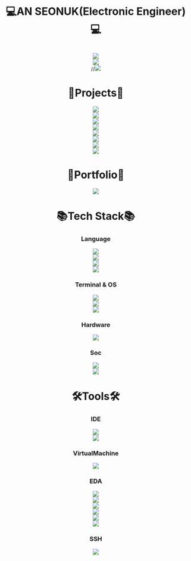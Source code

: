 <div align=center>
  
# 💻AN SEONUK(Electronic Engineer)💻
<br>
<a href="https://ee.mju.ac.kr/ee/index.do" target="_blank"><img src="https://img.shields.io/badge/Myeongji University-003778?style=flat&logo=interactiondesignfoundation&logoColor=white"/></a>
<div align=center>
<a href="https://github.com/LionelSeonuk/A-Certificate-of-Completion" target="_blank"><img src="https://img.shields.io/badge/A_Certificate_of_Completion-003778?style=flat&logo=interactiondesignfoundation&logoColor=white"/></a>
</div>
//<a href="https://www.gachon.ac.kr/sites/ssd/index.do" target="_blank"><img src="https://img.shields.io/badge/Gachon Graduate School-0E39A9?style=flat&logo=greatlearning&logoColor=white"/></a> 
<div align=center>
  
# 📅Projects📅
<a href="https://github.com/LionelSeonuk/Verilog_maplestory_game" target="_blank"><img src="https://img.shields.io/badge/FPGA_Maplestory_Game-181717?style=flat&logo=github&logoColor=white"/></a>
<br>
<a href="https://github.com/LionelSeonuk/AXI4" target="_blank"><img src="https://img.shields.io/badge/AXI4-181717?style=flat&logo=github&logoColor=white"/></a>
<br>
<a href="https://github.com/LionelSeonuk/RISC_V" target="_blank"><img src="https://img.shields.io/badge/RISC_V-181717?style=flat&logo=github&logoColor=white"/></a>
<br>
<a href="https://github.com/LionelSeonuk/Verilog_BOOTHWOOLEY_signed_multiplier" target="_blank"><img src="https://img.shields.io/badge/BOOTHWOOLEY_signed_multiplier-181717?style=flat&logo=github&logoColor=white"/></a>
<br>
<a href="https://github.com/LionelSeonuk/Verilog_paritybit_uart" target="_blank"><img src="https://img.shields.io/badge/Paritybit_UART-181717?style=flat&logo=github&logoColor=white"/></a>
<br>
<a href="https://github.com/LionelSeonuk/Image_to_rom" target="_blank"><img src="https://img.shields.io/badge/Image_to_rom-181717?style=flat&logo=github&logoColor=white"/></a>
<br>
<a href="https://github.com/LionelSeonuk/Card_game" target="_blank"><img src="https://img.shields.io/badge/Card_game-181717?style=flat&logo=github&logoColor=white"/></a>
<br>
<a href="https://github.com/LionelSeonuk/Quiz_game" target="_blank"><img src="https://img.shields.io/badge/Quiz_game-181717?style=flat&logo=github&logoColor=white"/></a>
<br>
</div>

<div align=center>

# 🧾Portfolio🧾
<a href="https://blog.naver.com/asw6478" target="_blank"><img src="https://img.shields.io/badge/Naver_Blog-03C75A?style=flat&logo=naver&logoColor=white"/></a>

# 📚Tech Stack📚

### Language
<a href="https://www.python.org/" target="_blank"><img src="https://img.shields.io/badge/Python-3776AB?style=flat&logo=python&logoColor=white"/></a>
<br>
<a href="" target="_blank"><img src="https://img.shields.io/badge/C-A8B9CC?style=flat&logo=c&logoColor=white"/></a>
<br>
<a href="" target="_blank"><img src="https://img.shields.io/badge/C++-00599C?style=flat&logo=cplusplus&logoColor=white"/></a>
<br>
<a href="" target="_blank"><img src="https://img.shields.io/badge/Verilog-ff0000?style=flat&logo=amd&logoColor=white"/></a>
<br>
### Terminal & OS
<a href="https://www.centos.org/" target="_blank"><img src="https://img.shields.io/badge/Centos-262577?style=flat&logo=centos&logoColor=white"/></a>
<br>
<a href="https://mobaxterm.mobatek.net/" target="_blank"><img src="https://img.shields.io/badge/Mobaxterm-111324?style=flat&logo=monster&logoColor=white"/></a>
<br>
<a href="https://www.linux.org/" target="_blank"><img src="https://img.shields.io/badge/Linux-FCC624?style=flat&logo=linux&logoColor=white"/></a>
<br>
### Hardware
<a href="https://digilent.com/reference/" target="_blank"><img src="https://img.shields.io/badge/FPGA-34A853?style=flat&logoColor=white"/></a>
<br>
### Soc
<a href="" target="_blank"><img src="https://img.shields.io/badge/RISC_V-283272?style=flat&logo=riscv&logoColor=white"/></a>
<br>
<a href="https://www.arm.com/" target="_blank"><img src="https://img.shields.io/badge/AXI-0091BD?style=flat&logo=arm&logoColor=white"/></a>
<br>

# 🛠Tools🛠

### IDE
<a href="https://www.amd.com/en.html" target="_blank"><img src="https://img.shields.io/badge/Vivado-dadc56?style=flat&logo=amd&logoColor=white"/></a>
<br>
<a href="https://www.amd.com/en.html" target="_blank"><img src="https://img.shields.io/badge/Vitis-ff0000?style=flat&logo=amd&logoColor=white"/></a>
<br>
### VirtualMachine
<a href="https://www.virtualbox.org/" target="_blank"><img src="https://img.shields.io/badge/Virtualbox-183A61?style=flat&logo=virtualbox&logoColor=white"/></a>
<br>
### EDA
<a href="https://www.synopsys.com/" target="_blank"><img src="https://img.shields.io/badge/Design Compiler-80247B?style=flat&logo=stripe&logoColor=white"/></a>
<br>
<a href="https://www.synopsys.com/" target="_blank"><img src="https://img.shields.io/badge/VCS-80247B?style=flat&logo=stripe&logoColor=white"/></a>
<br>
<a href="https://www.synopsys.com/" target="_blank"><img src="https://img.shields.io/badge/PrimeTime-80247B?style=flat&logo=stripe&logoColor=white"/></a>
<br>
<a href="https://www.synopsys.com/" target="_blank"><img src="https://img.shields.io/badge/IC CompilerⅡ -80247B?style=flat&logo=stripe&logoColor=white"/></a>
<br>
<a href="https://www.synopsys.com/" target="_blank"><img src="https://img.shields.io/badge/Sentaurus-80247B?style=flat&logo=stripe&logoColor=white"/></a>
<br>
<a href="" target="_blank"><img src="https://img.shields.io/badge/Virtuoso-000000?style=flat&logo=cloudera&logoColor=white"/></a>
<br>
### SSH
<a href="https://tera-term.softonic.kr/" target="_blank"><img src="https://img.shields.io/badge/Tera term-F2CC38?style=flat&logo=tvtime&logoColor=white"/></a>
<br>
</div>
